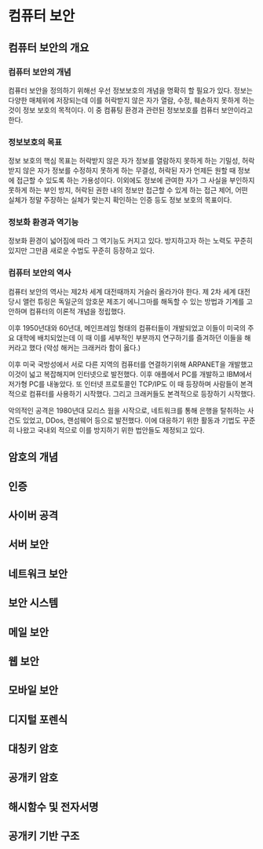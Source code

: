 # 컴퓨터 보안

## 컴퓨터 보안의 개요

### 컴퓨터 보안의 개념

컴퓨터 보안을 정의하기 위해선 우선 정보보호의 개념을 명확히 할 필요가 있다. 정보는 다양한 매체위에 저장되는데 이를 허락받지 않은 자가 열람, 수정, 훼손하지 못하게 하는 것이 정보 보호의 목적이다. 이 중 컴퓨팅 환경과 관련된 정보보호를 컴퓨터 보안이라고 한다.

### 정보보호의 목표

정보 보호의 핵심 목표는 허락받지 않은 자가 정보를 열람하지 못하게 하는 기밀성, 허락받지 않은 자가 정보를 수정하지 못하게 하는 무결성, 허락된 자가 언제든 원할 때 정보에 접근할 수 있도록 하는 가용성이다. 이외에도 정보에 관여한 자가 그 사실을 부인하지 못하게 하는 부인 방지, 허락된 권한 내의 정보만 접근할 수 있게 하는 접근 제어, 어떤 실체가 정말 주장하는 실체가 맞는지 확인하는 인증 등도 정보 보호의 목표이다.

### 정보화 환경과 역기능

정보화 환경이 넓어짐에 따라 그 역기능도 커지고 있다. 방지하고자 하는 노력도 꾸준히 있지만 그만큼 새로운 수법도 꾸준히 등장하고 있다.

### 컴퓨터 보안의 역사

컴퓨터 보안의 역사는 제2차 세계 대전때까지 거슬러 올라가야 한다. 제 2차 세계 대전 당시 앨런 튜링은 독일군의 암호문 제조기 에니그마를 해독할 수 있는 방법과 기계를 고안하며 컴퓨터의 이론적 개념을 정립했다.

이후 1950년대와 60년대, 메인프레임 형태의 컴퓨터들이 개발되었고 이들이 미국의 주요 대학에 배치되었는데 이 때 이를 세부적인 부분까지 연구하기를 즐겨하던 이들을 해커라고 했다 (악성 해커는 크래커라 함이 옳다.)

이후 미국 국방성에서 서로 다른 지역의 컴퓨터를 연결하기위해 ARPANET을 개발했고 이것이 넓고 복잡해지며 인터넷으로 발전했다. 이후 애플에서 PC를 개발하고 IBM에서 저가형 PC를 내놓았다. 또 인터넷 프로토콜인 TCP/IP도 이 때 등장하며 사람들이 본격적으로 컴퓨터를 사용하기 시작했다. 그리고 크래커들도 본격적으로 등장하기 시작했다.

악의적인 공격은 1980년대 모리스 웜을 시작으로, 네트워크를 통해 은행을 탈취하는 사건도 있었고, DDos, 랜섬웨어 등으로 발전했다. 이에 대응하기 위한 활동과 기법도 꾸준히 나왔고 국내외 적으로 이를 방지하기 위한 법안들도 제정되고 있다.

## 암호의 개념

## 인증

## 사이버 공격

## 서버 보안

## 네트워크 보안

## 보안 시스템

## 메일 보안

## 웹 보안

## 모바일 보안

## 디지털 포렌식

## 대칭키 암호

## 공개키 암호

## 해시함수 및 전자서명

## 공개키 기반 구조
